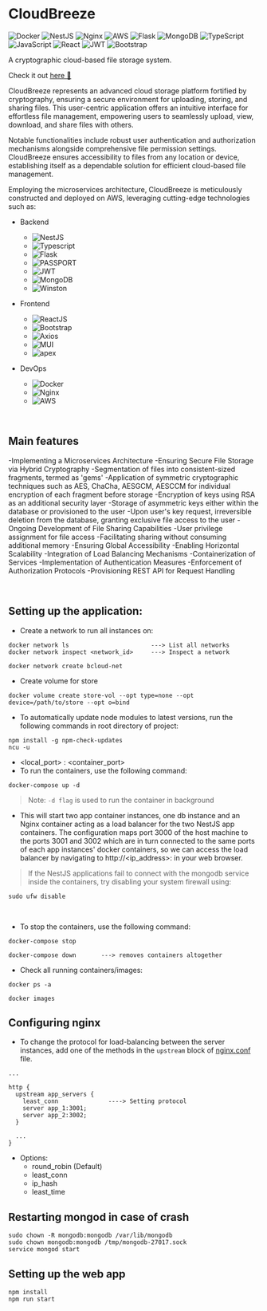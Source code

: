 # CloudBreeze

![Docker](https://img.shields.io/badge/docker-%230db7ed.svg?style=for-the-badge&logo=docker&logoColor=white)
![NestJS](https://img.shields.io/badge/nestjs-%23E0234E.svg?style=for-the-badge&logo=nestjs&logoColor=white)
![Nginx](https://img.shields.io/badge/nginx-%23009639.svg?style=for-the-badge&logo=nginx&logoColor=white)
![AWS](https://img.shields.io/badge/AWS-%23FF9900.svg?style=for-the-badge&logo=amazon-aws&logoColor=white)
![Flask](https://img.shields.io/badge/flask-%23000.svg?style=for-the-badge&logo=flask&logoColor=white)
![MongoDB](https://img.shields.io/badge/MongoDB-%234ea94b.svg?style=for-the-badge&logo=mongodb&logoColor=white)
![TypeScript](https://img.shields.io/badge/typescript-%23007ACC.svg?style=for-the-badge&logo=typescript&logoColor=white)
![JavaScript](https://img.shields.io/badge/javascript-%23323330.svg?style=for-the-badge&logo=javascript&logoColor=%23F7DF1E)
![React](https://img.shields.io/badge/react-%2320232a.svg?style=for-the-badge&logo=react&logoColor=%2361DAFB)
![JWT](https://img.shields.io/badge/JWT-black?style=for-the-badge&logo=JSON%20web%20tokens)
![Bootstrap](https://img.shields.io/badge/bootstrap-%23563D7C.svg?style=for-the-badge&logo=bootstrap&logoColor=white)

A cryptographic cloud-based file storage system.

Check it out [here 🔗](http://3.104.70.53/)


CloudBreeze represents an advanced cloud storage platform fortified by cryptography, ensuring a secure environment for uploading, storing, and sharing files. This user-centric application offers an intuitive interface for effortless file management, empowering users to seamlessly upload, view, download, and share files with others.

Notable functionalities include robust user authentication and authorization mechanisms alongside comprehensive file permission settings. CloudBreeze ensures accessibility to files from any location or device, establishing itself as a dependable solution for efficient cloud-based file management.

Employing the microservices architecture, CloudBreeze is meticulously constructed and deployed on AWS, leveraging cutting-edge technologies such as:

- Backend

  - <img alt="NestJS" src="https://img.shields.io/badge/NestJS-•-orange" />
  - <img alt="Typescript" src="https://img.shields.io/badge/TS/JS-•-pink" />
  - <img alt="Flask" src="https://img.shields.io/badge/Flask-•-brown" />
  - <img alt="PASSPORT" src="https://img.shields.io/badge/Passport-•-yellow" />
  - <img alt="JWT" src="https://img.shields.io/badge/JWT-•-peach" />
  - <img alt="MongoDB" src="https://img.shields.io/badge/MongoDB-•-green" />
  - <img alt="Winston" src="https://img.shields.io/badge/Winston-•-yellow" />

- Frontend

  - <img alt="ReactJS" src="https://img.shields.io/badge/ReactJS-•-red" />
  - <img alt="Bootstrap" src="https://img.shields.io/badge/Bootstrap-•-black" />
  - <img alt="Axios" src="https://img.shields.io/badge/Axios-•-orange" />
  - <img alt="MUI" src="https://img.shields.io/badge/MUI-•-brown" />
  - <img alt="apex" src="https://img.shields.io/badge/ApexCharts-•-violet" />

- DevOps
  - <img alt="Docker" src="https://img.shields.io/badge/Docker-•-blue" />
  - <img alt="Nginx" src="https://img.shields.io/badge/Nginx-•-violet" />
  - <img alt="AWS" src="https://img.shields.io/badge/AWS-•-brown" />

<br>

## Main features

-Implementing a Microservices Architecture
-Ensuring Secure File Storage via Hybrid Cryptography
-Segmentation of files into consistent-sized fragments, termed as 'gems'
-Application of symmetric cryptographic techniques such as AES, ChaCha, AESGCM, AESCCM for individual encryption of each fragment before storage
-Encryption of keys using RSA as an additional security layer
-Storage of asymmetric keys either within the database or provisioned to the user
-Upon user's key request, irreversible deletion from the database, granting exclusive file access to the user
-Ongoing Development of File Sharing Capabilities
-User privilege assignment for file access
-Facilitating sharing without consuming additional memory
-Ensuring Global Accessibility
-Enabling Horizontal Scalability
-Integration of Load Balancing Mechanisms
-Containerization of Services
-Implementation of Authentication Measures
-Enforcement of Authorization Protocols
-Provisioning REST API for Request Handling

<br>

## Setting up the application:

- Create a network to run all instances on:

```
docker network ls                       ---> List all networks
docker network inspect <network_id>     ---> Inspect a network

docker network create bcloud-net
```

- Create volume for store

```
docker volume create store-vol --opt type=none --opt device=/path/to/store --opt o=bind
```

- To automatically update node modules to latest versions, run the following commands in root directory of project:

```
npm install -g npm-check-updates
ncu -u
```

- <local_port> : <container_port>
- To run the containers, use the following command:

```
docker-compose up -d
```

> Note: `-d flag` is used to run the container in background

- This will start two app container instances, one db instance and an Nginx container acting as a load balancer for the two NestJS app containers. The configuration maps port 3000 of the host machine to the ports 3001 and 3002 which are in turn connected to the same ports of each app instances' docker containers, so we can access the load balancer by navigating to http://<ip_address>:<port> in your web browser.

> If the NestJS applications fail to connect with the mongodb service inside the containers, try disabling your system firewall using:

```
sudo ufw disable
```

<br>

- To stop the containers, use the following command:

```
docker-compose stop

docker-compose down       ---> removes containers altogether
```

- Check all running containers/images:

```
docker ps -a

docker images
```

## Configuring nginx

- To change the protocol for load-balancing between the server instances, add one of the methods in the `upstream` block of [nginx.conf](load-balancer/nginx.conf) file.

```
...

http {
  upstream app_servers {
    least_conn              ----> Setting protocol
    server app_1:3001;
    server app_2:3002;
  }

  ...
}

```

- Options:
  - round_robin (Default)
  - least_conn
  - ip_hash
  - least_time

## Restarting mongod in case of crash

```
sudo chown -R mongodb:mongodb /var/lib/mongodb
sudo chown mongodb:mongodb /tmp/mongodb-27017.sock
service mongod start
```

## Setting up the web app

```
npm install
npm run start
```
